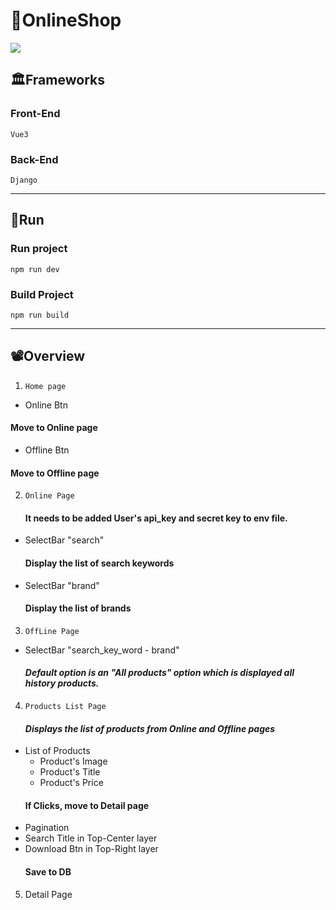 # 🛒OnlineShop

<img src="https://previews.123rf.com/images/limbi007/limbi0071304/limbi007130400225/19333878-shopping-bags-with-white-text-online-shop-white-background-.jpg" />

## 🏛Frameworks
  ### Front-End
    Vue3
  ### Back-End
    Django
 ----------
## 🚗Run

  ### Run project
    npm run dev
  ### Build Project
    npm run build
 ----------
## 📽Overview
1. `Home page`
 - Online Btn
  #### Move to Online page

 - Offline Btn
  #### Move to Offline page
 
2. `Online Page`
   #### It needs to be added User's api_key and secret key to env file.

 - SelectBar   "search"
   #### Display the list of search keywords
 - SelectBar   "brand"
   #### Display the list of brands

3. `OffLine Page`
 - SelectBar "search_key_word - brand"
   #### *Default option is an "All products" option which is displayed all history products.*
     
4. `Products List Page `
   #### *Displays the list of products from Online and Offline pages*
 - List of Products
   - Product's Image
   - Product's Title
   - Product's Price
   #### If Clicks, move to Detail page
 - Pagination
 - Search Title in Top-Center layer
 - Download Btn in Top-Right layer
   #### Save to DB

5. Detail Page
 
